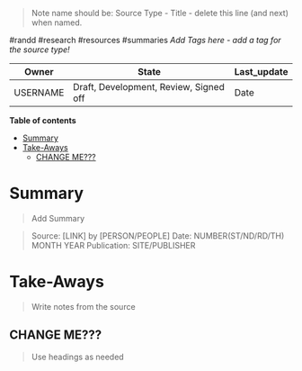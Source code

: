 >Note name should be: Source Type - Title - delete this line (and next) when named.

#randd #research #resources #summaries *Add Tags here - add a tag for the source type!*

|Owner|State|Last_update|
|--|--|--|
|USERNAME|Draft, Development, Review, Signed off|Date|

**Table of contents**
- [Summary](#Summary)
- [Take-Aways](#Take-Aways)
	- [CHANGE ME???](#CHANGE%20ME???)

# Summary
>Add Summary

>Source: [LINK] by [PERSON/PEOPLE]
>Date: NUMBER(ST/ND/RD/TH) MONTH YEAR
>Publication: SITE/PUBLISHER

# Take-Aways
>Write notes from the source

## CHANGE ME???
>Use headings as needed
